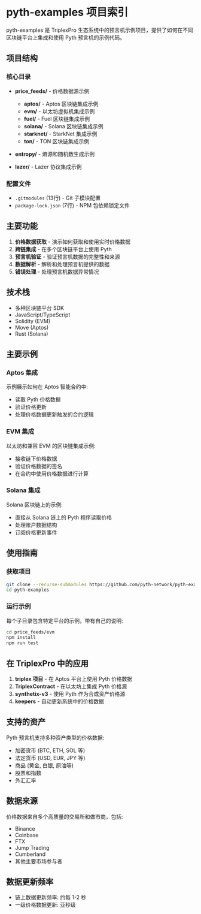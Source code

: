 # pyth-examples 项目索引

pyth-examples 是 TriplexPro 生态系统中的预言机示例项目，提供了如何在不同区块链平台上集成和使用 Pyth 预言机的示例代码。

## 项目结构

### 核心目录

- **price_feeds/** - 价格数据源示例
  - **aptos/** - Aptos 区块链集成示例
  - **evm/** - 以太坊虚拟机集成示例
  - **fuel/** - Fuel 区块链集成示例
  - **solana/** - Solana 区块链集成示例
  - **starknet/** - StarkNet 集成示例
  - **ton/** - TON 区块链集成示例

- **entropy/** - 熵源和随机数生成示例

- **lazer/** - Lazer 协议集成示例

### 配置文件

- `.gitmodules` (13行) - Git 子模块配置
- `package-lock.json` (7行) - NPM 包依赖锁定文件

## 主要功能

1. **价格数据获取** - 演示如何获取和使用实时价格数据
2. **跨链集成** - 在多个区块链平台上使用 Pyth 
3. **预言机验证** - 验证预言机数据的完整性和来源
4. **数据解析** - 解析和处理预言机提供的数据
5. **错误处理** - 处理预言机数据异常情况

## 技术栈

- 多种区块链平台 SDK
- JavaScript/TypeScript
- Solidity (EVM)
- Move (Aptos)
- Rust (Solana)

## 主要示例

### Aptos 集成

示例展示如何在 Aptos 智能合约中:
- 读取 Pyth 价格数据
- 验证价格更新
- 处理价格数据更新触发的合约逻辑

### EVM 集成

以太坊和兼容 EVM 的区块链集成示例:
- 接收链下价格数据
- 验证价格数据的签名
- 在合约中使用价格数据进行计算

### Solana 集成

Solana 区块链上的示例:
- 直接从 Solana 链上的 Pyth 程序读取价格
- 处理账户数据结构
- 订阅价格更新事件

## 使用指南

### 获取项目

```bash
git clone --recurse-submodules https://github.com/pyth-network/pyth-examples.git
cd pyth-examples
```

### 运行示例

每个子目录包含特定平台的示例，带有自己的说明:

```bash
cd price_feeds/evm
npm install
npm run test
```

## 在 TriplexPro 中的应用

1. **triplex 项目** - 在 Aptos 平台上使用 Pyth 价格数据
2. **TriplexContract** - 在以太坊上集成 Pyth 价格源
3. **synthetix-v3** - 使用 Pyth 作为合成资产价格源
4. **keepers** - 自动更新系统中的价格数据

## 支持的资产

Pyth 预言机支持多种资产类型的价格数据:

- 加密货币 (BTC, ETH, SOL 等)
- 法定货币 (USD, EUR, JPY 等)
- 商品 (黄金, 白银, 原油等)
- 股票和指数
- 外汇汇率

## 数据来源

价格数据来自多个高质量的交易所和做市商，包括:

- Binance
- Coinbase
- FTX
- Jump Trading
- Cumberland
- 其他主要市场参与者

## 数据更新频率

- 链上数据更新频率: 约每 1-2 秒
- 一级价格数据更新: 亚秒级 